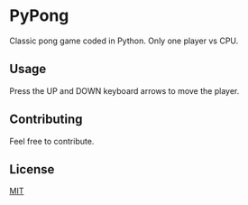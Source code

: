 # PyPong
Classic pong game coded in Python. Only one player vs CPU.

## Usage
Press the UP and DOWN keyboard arrows to move the player.

## Contributing
Feel free to contribute.

## License
[MIT](https://choosealicense.com/licenses/mit/)
